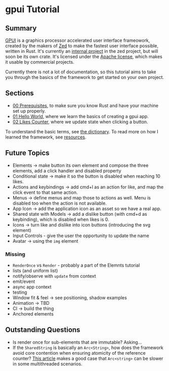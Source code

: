 # gpui Tutorial

## Summary

[GPUI](https://www.gpui.rs) is a graphics processor accelerated user interface frameowork, created by the makers of [Zed](https://zed.dev) to make the fastest user interface possible, written in Rust. It's currently an [internal project](https://github.com/zed-industries/zed/tree/main/crates/gpui) in the zed project, but will soon be its own crate. It's licensed under the [Apache license](https://github.com/zed-industries/zed/blob/main/crates/gpui/LICENSE-APACHE), which makes it usable by commercial projects.

Currently there is not a lot of documentation, so this tutorial aims to take you through the basics of the framework to get started on your own project.

## Sections

* [00 Prerequisites](00-prerequisites.md), to make sure you know Rust and have your machine set up properly.
* [01 Hello World](01-hello-world.md), where we learn the basics of creating a gpui app.
* [02 Likes Counter](02-likes-counter.md), where we update state when clicking a button.

To understand the basic terms, see [the dictionary](dictionary.md). To read more on how I learned the framework, see [resources](resources.md).

## Future Topics

* Elements -> make button its own element and compose the three elements, add a click handler and disabled property
* Conditional state -> make it so the button is disabled when reaching 10 likes.
* Actions and keybindings -> add cmd+l as an action for like, and map the click event to that same action.
* Menus -> define menus and map those to actions as well. Menu is disabled too when the action is not available.
* App Icon -> add the application icon as an asset so we have a real app.
* Shared state with Models -> add a dislike button (with cmd+d as keybinding), which is disabled when likes is 0.
* Icons -> turn like and dislike into icon buttons (introducing the svg element)
* Input Controls - give the user the opportunity to update the name
* Avatar -> using the `img` element

### Missing

* `RenderOnce` vs `Render` - probably a part of the Elemnts tutorial
* lists (and uniform list)
* notify/observe with `update` from context
* emit/event
* async app context
* testing
* Window fit & feel -> see positioning, shadow examples
* Animation -> TBD
* CI -> build the thing
* Anchored elements


## Outstanding Questions

* Is render once for sub-elements that are immutable? Asking...
* If the `SharedString` is basically an `Arc<String>`, how does the framework avoid core contention when ensuring atomicity of the reference counter? [This article](https://blocklisted.github.io/blog/arc_str_vs_string_is_it_really_faster/) makes a good case that `Arc<string>` can be slower in some multithreaded scenarios.
